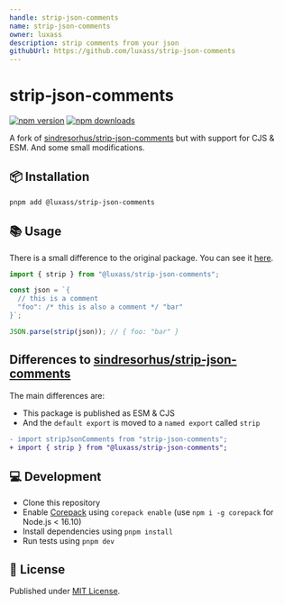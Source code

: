 ```yaml
---
handle: strip-json-comments
name: strip-json-comments
owner: luxass
description: strip comments from your json
githubUrl: https://github.com/luxass/strip-json-comments
---
```


# strip-json-comments

[![npm version][npm-version-src]][npm-version-href]
[![npm downloads][npm-downloads-src]][npm-downloads-href]

A fork of [sindresorhus/strip-json-comments](https://github.com/sindresorhus/strip-json-comments) but with support for CJS & ESM. And some small modifications.

## 📦 Installation

```sh
pnpm add @luxass/strip-json-comments
```

## 📚 Usage

There is a small difference to the original package. You can see it [here](https://github.com/luxass/strip-json-comments/blob/main/#differences-to-sindresorhusstrip-json-comments).

```ts
import { strip } from "@luxass/strip-json-comments";

const json = `{
  // this is a comment
  "foo": /* this is also a comment */ "bar"
}`;

JSON.parse(strip(json)); // { foo: "bar" }
```

## Differences to [sindresorhus/strip-json-comments](https://github.com/sindresorhus/strip-json-comments)

The main differences are:

- This package is published as ESM & CJS
- And the `default export` is moved to a `named export` called `strip`

```diff
- import stripJsonComments from "strip-json-comments";
+ import { strip } from "@luxass/strip-json-comments";
```

## 💻 Development

- Clone this repository
- Enable [Corepack](https://github.com/nodejs/corepack) using `corepack enable` (use `npm i -g corepack` for Node.js < 16.10)
- Install dependencies using `pnpm install`
- Run tests using `pnpm dev`

## 📄 License

Published under [MIT License](https://github.com/luxass/strip-json-comments/blob/main/LICENSE).

<!-- Badges -->

[npm-version-src]: https://img.shields.io/npm/v/@luxass/strip-json-comments?style=flat&colorA=18181B&colorB=4169E1
[npm-version-href]: https://npmjs.com/package/@luxass/strip-json-comments
[npm-downloads-src]: https://img.shields.io/npm/dm/@luxass/strip-json-comments?style=flat&colorA=18181B&colorB=4169E1
[npm-downloads-href]: https://npmjs.com/package/@luxass/strip-json-comments
